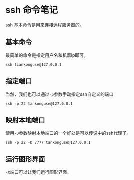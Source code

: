 # ssh 命令笔记

ssh 基本命令是用来连接远程服务器的。  

## 基本命令

最简单的命令是指定用户名和机器ip即可。  

```
ssh tiankonguse@127.0.0.1
```

## 指定端口

当然，我们也可以通过`-p`参数手动指定ssh自定义的端口  

```
ssh -p 22 tankonguse@127.0.0.1
```

## 映射本地端口

使用`-D`参数映射本地端口的一个好处是可以传说中的ssh代理了。  

```
ssh -p 22 -D 7777 tankonguse@127.0.0.1
```


## 运行图形界面

`-X`端口可以让我们运行图形界面。  





